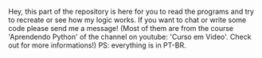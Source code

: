 Hey, this part of the repository is here for you to read the programs and try to recreate or see how my logic works.
If you want to chat or write some code please send me a message!
(Most of them are from the course 'Aprendendo Python' of the channel on youtube: 'Curso em Video'.
Check out for more informations!)
PS: everything is in PT-BR.